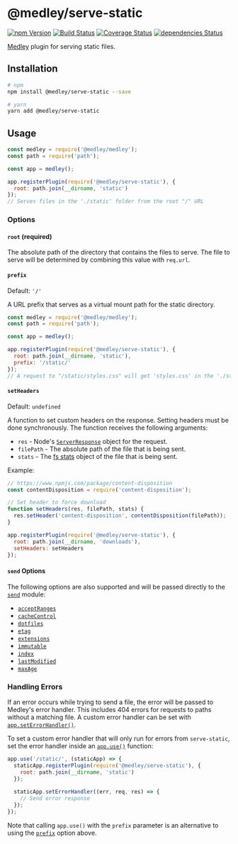 # @medley/serve-static

[![npm Version](https://img.shields.io/npm/v/@medley/serve-static.svg)](https://www.npmjs.com/package/@medley/serve-static)
[![Build Status](https://travis-ci.org/medleyjs/serve-static.svg?branch=master)](https://travis-ci.org/medleyjs/serve-static)
[![Coverage Status](https://coveralls.io/repos/github/medleyjs/serve-static/badge.svg?branch=master)](https://coveralls.io/github/medleyjs/serve-static?branch=master)
[![dependencies Status](https://img.shields.io/david/medleyjs/serve-static.svg)](https://david-dm.org/medleyjs/serve-static)

[Medley](https://www.npmjs.com/package/@medley/medley) plugin for serving static files.

## Installation

```sh
# npm
npm install @medley/serve-static --save

# yarn
yarn add @medley/serve-static
```

## Usage

```js
const medley = require('@medley/medley');
const path = require('path');

const app = medley();

app.registerPlugin(require('@medley/serve-static'), {
  root: path.join(__dirname, 'static')
});
// Serves files in the './static' folder from the root "/" URL
```

### Options

#### `root` (required)

The absolute path of the directory that contains the files to serve. The
file to serve will be determined by combining this value with `req.url`.

#### `prefix`

Default: `'/'`

A URL prefix that serves as a virtual mount path for the static directory.

```js
const medley = require('@medley/medley');
const path = require('path');

const app = medley();

app.registerPlugin(require('@medley/serve-static'), {
  root: path.join(__dirname, 'static'),
  prefix: '/static/'
});
// A request to "/static/styles.css" will get 'styles.css' in the './static' folder
```

#### `setHeaders`

Default: `undefined`

A function to set custom headers on the response. Setting headers must be done
synchronously. The function receives the following arguments:

+ `res` - Node's [`ServerResponse`](https://nodejs.org/api/http.html#http_class_http_serverresponse) object for the request.
+ `filePath` - The absolute path of the file that is being sent.
+ `stats` - The [fs stats](https://nodejs.org/api/fs.html#fs_class_fs_stats) object of the file that is being sent.

Example:

```js
// https://www.npmjs.com/package/content-disposition
const contentDisposition = require('content-disposition');

// Set header to force download
function setHeaders(res, filePath, stats) {
  res.setHeader('content-disposition', contentDisposition(filePath));
}

app.registerPlugin(require('@medley/serve-static'), {
  root: path.join(__dirname, 'downloads'),
  setHeaders: setHeaders
});
```

#### `send` Options

The following options are also supported and will be passed directly to the
[`send`](https://www.npmjs.com/package/send) module:

+ [`acceptRanges`](https://www.npmjs.com/package/send#acceptranges)
+ [`cacheControl`](https://www.npmjs.com/package/send#cachecontrol)
+ [`dotfiles`](https://www.npmjs.com/package/send#dotfiles)
+ [`etag`](https://www.npmjs.com/package/send#etag)
+ [`extensions`](https://www.npmjs.com/package/send#extensions)
+ [`immutable`](https://www.npmjs.com/package/send#immutable)
+ [`index`](https://www.npmjs.com/package/send#index)
+ [`lastModified`](https://www.npmjs.com/package/send#lastmodified)
+ [`maxAge`](https://www.npmjs.com/package/send#maxage)

### Handling Errors

If an error occurs while trying to send a file, the error will be passed to Medley's error handler.
This includes 404 errors for requests to paths without a matching file. A custom error handler can
be set with [`app.setErrorHandler()`](https://github.com/medleyjs/medley/blob/master/docs/App.md#set-error-handler).

To set a custom error handler that will only run for errors from `serve-static`, set the error
handler inside an [`app.use()`](https://github.com/medleyjs/medley/blob/master/docs/App.md#use)
function:

```js
app.use('/static/', (staticApp) => {
  staticApp.registerPlugin(require('@medley/serve-static'), {
    root: path.join(__dirname, 'static')
  });
  
  staticApp.setErrorHandler((err, req, res) => {
    // Send error response
  });
});
```

Note that calling `app.use()` with the `prefix` parameter is an alternative to using
the [`prefix`](#prefix) option above.

